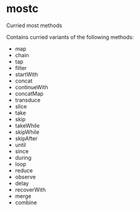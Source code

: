 # mostc
Curried most methods

Contains curried variants of the following methods:

- map
- chain
- tap
- filter
- startWith
- concat
- continueWith
- concatMap
- transduce
- slice
- take
- skip
- takeWhile
- skipWhile
- skipAfter
- until
- since
- during
- loop
- reduce
- observe
- delay
- recoverWith
- merge
- combine
